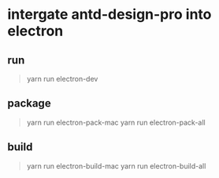 # intergate antd-design-pro into electron

## run
> yarn run electron-dev

## package
> yarn run electron-pack-mac
> yarn run electron-pack-all

## build
> yarn run electron-build-mac
> yarn run electron-build-all

